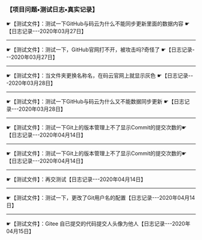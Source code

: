 ###                                 【项目问题•测试日志•真实记录】

☛【测试文件】：测试一下GitHub与码云为什么不能同步更新里面的数据内容 ☛【日志记录---2020年03月27日】

-----------------------------------------------------------------------------------------------------------------------------------------------------------

☛【测试文件】：测试一下，GitHub官网打不开，被攻击吗?奇怪了  ☛【日志记录---2020年03月27日】

-----------------------------------------------------------------------------------------------------------------------------------------------------------

☛【测试文件】：当文件夹更换名称名，在码云官网上就显示灰色  ☛【日志记录---2020年03月28日】

-----------------------------------------------------------------------------------------------------------------------------------------------------------

☛【测试文件】：测试一下GitHub与码云为什么又不能数据同步更新  ☛【日志记录---2020年03月28日】

---------------------------------------------------------------------------------------------------------------------------------------------

☛【测试文件】：测试一下Git上的版本管理上不了显示Commit的提交次数的☛【日志记录---2020年04月14日】

-----------------------------------------------------------------------------------------------------------------------------------------------------------

☛【测试文件】：测试一下Git上的版本管理上不了显示Commit的提交次数的☛【日志记录---2020年04月14日】

-----------------------------------------------------------------------------------------------------------------------------------------------------------

☛【测试文件】：再交测试【日志记录---2020年04月14日】

-----------------------------------------------------------------------------------------------------------------------------------------------------------

☛【测试文件】：测试一下，更改了Git用户名的配置【日志记录---2020年04月14日】

-----------------------------------------------------------------------------------------------------------------------------------------------------------

☛【测试文件】：Gitee 自已提交的代码提交人头像为他人【日志记录---2020年04月15日】